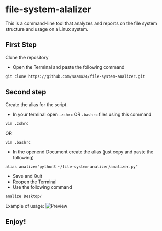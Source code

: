 # file-system-alalizer
This is a command-line tool that analyzes and reports on the file system structure and usage on a Linux system.

## First Step
Clone the repository
- Open the Terminal and paste the following command
```
git clone https://github.com/saamo24/file-system-analizer.git
```
## Second step
Create the alias for the script.
- In your terminal open `.zshrc` OR `.bashrc` files using this command
```
vim .zshrc
```
OR
```
vim .bashrc
```
- In the openend Document create the alias (just copy and paste the following)
```
alias analize="python3 ~/file-system-analizer/analizer.py"
```
- Save and Quit
- Reopen the Terminal
- Use the following command
```
analize Desktop/
```

Example of usage:
![Preview](readme_gif/file-analizer.gif)


## Enjoy!